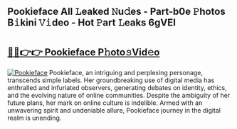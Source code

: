 ## Pookieface All 𝙻eaked 𝙽u𝚍es - Part-b0e 𝙿hotos B𝚒kini 𝚅𝚒deo - Hot 𝙿art 𝙻eaks 6gVEI

# <h2><a href="http://ld3i7mk.urlbe.top/?page=Pookieface">🔗🔗👉👉 Pookieface P𝚑oto𝚜Vid𝚎o</a></h2>

[![Pookieface](https://i.imgur.com/eBuTRDB.gif)](http://ld3i7mk.urlbe.top/?page=Pookieface)
Pookieface, an intriguing and perplexing personage, transcends simple labels. Her groundbreaking use of digital media has enthralled and infuriated observers, generating debates on identity, ethics, and the evolving nature of online communities. Despite the ambiguity of her future plans, her mark on online culture is indelible. Armed with an unwavering spirit and undeniable allure, Pookieface journey in the digital realm is unending.
